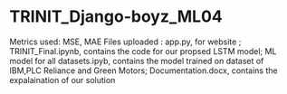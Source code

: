 # TRINIT_Django-boyz_ML04
Metrics used: MSE, MAE
Files uploaded : app.py, for website ; 
TRINIT_Final.ipynb, contains the code for our propsed LSTM model; ML model for all datasets.ipyb, contains the model trained on dataset of IBM,PLC Reliance and Green Motors; Documentation.docx, contains the expalaination of our solution
